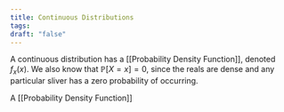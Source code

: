 ```yaml
---
title: Continuous Distributions
tags: 
draft: "false"
---
```

A continuous distribution has a [[Probability Density Function]], denoted $f_{x}(x)$. We also know that $\mathbb{P}[X=x]=0$, since the reals are dense and any particular sliver has a zero probability of occurring. 

A [[Probability Density Function]] 
